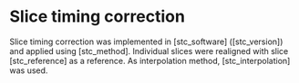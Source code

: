 # Slice timing correction
Slice timing correction was implemented in [stc_software] ([stc_version]) and applied using [stc_method]. Individual slices were realigned with slice [stc_reference] as a reference. As interpolation method, [stc_interpolation] was used.
